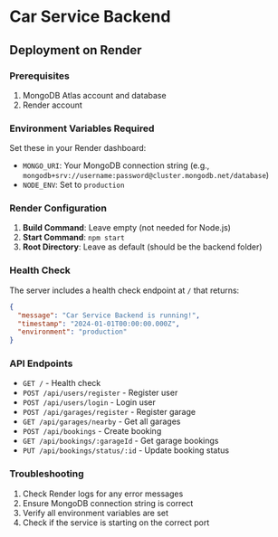 # Car Service Backend

## Deployment on Render

### Prerequisites
1. MongoDB Atlas account and database
2. Render account

### Environment Variables Required
Set these in your Render dashboard:

- `MONGO_URI`: Your MongoDB connection string (e.g., `mongodb+srv://username:password@cluster.mongodb.net/database`)
- `NODE_ENV`: Set to `production`

### Render Configuration
1. **Build Command**: Leave empty (not needed for Node.js)
2. **Start Command**: `npm start`
3. **Root Directory**: Leave as default (should be the backend folder)

### Health Check
The server includes a health check endpoint at `/` that returns:
```json
{
  "message": "Car Service Backend is running!",
  "timestamp": "2024-01-01T00:00:00.000Z",
  "environment": "production"
}
```

### API Endpoints
- `GET /` - Health check
- `POST /api/users/register` - Register user
- `POST /api/users/login` - Login user
- `POST /api/garages/register` - Register garage
- `GET /api/garages/nearby` - Get all garages
- `POST /api/bookings` - Create booking
- `GET /api/bookings/:garageId` - Get garage bookings
- `PUT /api/bookings/status/:id` - Update booking status

### Troubleshooting
1. Check Render logs for any error messages
2. Ensure MongoDB connection string is correct
3. Verify all environment variables are set
4. Check if the service is starting on the correct port 
